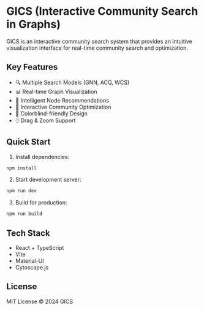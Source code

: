 # GICS (Interactive Community Search in Graphs)

GICS is an interactive community search system that provides an intuitive visualization interface for real-time community search and optimization.

## Key Features

- 🔍 Multiple Search Models (GNN, ACQ, WCS)
- 📊 Real-time Graph Visualization
- 🎯 Intelligent Node Recommendations
- 🔄 Interactive Community Optimization
- 🎨 Colorblind-friendly Design
- 🖱️ Drag & Zoom Support

## Quick Start

1. Install dependencies:
```bash
npm install
```

2. Start development server:
```bash
npm run dev
```

3. Build for production:
```bash
npm run build
```

## Tech Stack

- React + TypeScript
- Vite
- Material-UI
- Cytoscape.js


## License

MIT License © 2024 GICS 
